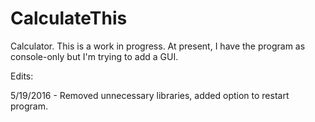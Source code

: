 # CalculateThis
Calculator. This is a work in progress. At present, I have the program as console-only but I'm trying to add a GUI.

Edits:

5/19/2016 - Removed unnecessary libraries, added option to restart program.
